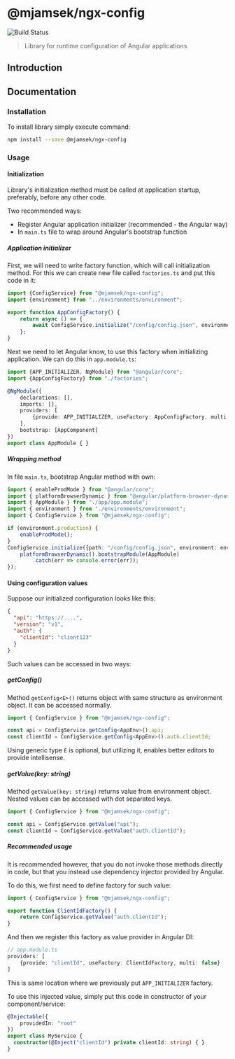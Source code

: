 # @mjamsek/ngx-config
![Build Status](https://jenkins.mjamsek.com/buildStatus/icon?job=ngx-config-lib)
> Library for runtime configuration of Angular applications

## Introduction

## Documentation

### Installation

To install library simply execute command:

```bash
npm install --save @mjamsek/ngx-config
```

### Usage

#### Initialization

Library's initialization method must be called at application startup, preferably, before any other code.

Two recommended ways:

* Register Angular application initializer (recommended - the Angular way)
* In `main.ts` file to wrap around Angular's bootstrap function

##### Application initializer

First, we will need to write factory function, which will call initialization method. For this we can create new file called `factories.ts` and put this code in it:

```typescript
import {ConfigService} from "@mjamsek/ngx-config";
import {environment} from "../environments/environment";

export function AppConfigFactory() {
    return async () => {
        await ConfigService.initialize("/config/config.json", environment);
    };
}
```

Next we need to let Angular know, to use this factory when initializing application. We can do this in `app.module.ts`:

```typescript
import {APP_INITIALIZER, NgModule} from "@angular/core";
import {AppConfigFactory} from "./factories";

@NgModule({
    declarations: [],
    imports: [],
    providers: [
        {provide: APP_INITIALIZER, useFactory: AppConfigFactory, multi: true}
    ],
    bootstrap: [AppComponent]
})
export class AppModule { }
```

##### Wrapping method

In file `main.ts`, bootstrap Angular method with own:

```typescript
import { enableProdMode } from "@angular/core";
import { platformBrowserDynamic } from "@angular/platform-browser-dynamic";
import { AppModule } from "./app/app.module";
import { environment } from "./environments/environment";
import { ConfigService } from "@mjamsek/ngx-config";

if (environment.production) {
    enableProdMode();
}
ConfigService.initialize({path: "/config/config.json", environment: environment}).then(() => {
    platformBrowserDynamic().bootstrapModule(AppModule)
        .catch(err => console.error(err));
});
```

#### Using configuration values

Suppose our initialized configuration looks like this:

```json
{
  "api": "https://....",
  "version": "v1",
  "auth": {
    "clientId": "client123"
  }
}
```

Such values can be accessed in two ways:

##### getConfig()

Method `getConfig<E>()` returns object with same structure as environment object. It can be accessed normally.

```typescript
import { ConfigService } from "@mjamsek/ngx-config";

const api = ConfigService.getConfig<AppEnv>().api;
const clientId = ConfigService.getConfig<AppEnv>().auth.clientId;
```

Using generic type `E` is optional, but utilizing it, enables better editors to provide intellisense.

##### getValue(key: string)

Method `getValue(key: string)` returns value from environment object. Nested values can be accessed with dot separated keys.

```typescript
import { ConfigService } from "@mjamsek/ngx-config";

const api = ConfigService.getValue("api");
const clientId = ConfigService.getValue("auth.clientId");
```

##### Recommended usage

It is recommended however, that you do not invoke those methods directly in code, but that you instead use dependency injector provided by Angular.

To do this, we first need to define factory for such value:

```typescript
import { ConfigService } from "@mjamsek/ngx-config";

export function ClientIdFactory() {
    return ConfigService.getValue("auth.clientId");
}
```

And then we register this factory as value provider in Angular DI:

```typescript
// app.module.ts
providers: [
    {provide: "clientId", useFactory: ClientIdFactory, multi: false}
]
```

This is same location where we previously put `APP_INITIALIZER` factory.

To use this injected value, simply put this code in constructor of your component/service:

```typescript
@Injectable({
    providedIn: "root"
})
export class MyService {
  constructor(@Inject("clientId") private clientId: string) { }
}
```
